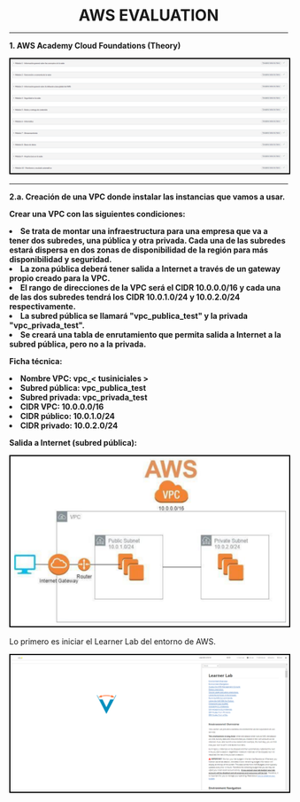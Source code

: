 <style>
  h1{
    text-align: center;
    font-weight: bold;
    border: none;
    margin-bottom: 0px;
  }

  p{
    text-align: justify;
  }

  img{
    border: 2px solid black;
  }

  #ex{
    border: none;
  }
</style>

<h1>AWS EVALUATION</h1>

<hr>

<p><b>1. AWS Academy Cloud Foundations (Theory)</b></p>

<img src="img/modules_done.png">

<hr>

<p><b>2.a. Creación de una VPC donde instalar las instancias que vamos a usar.</b></p>

<p><b>Crear una VPC con las siguientes condiciones:</b></p>

<li><b>Se trata de montar una infraestructura para una empresa que va a tener dos subredes, una pública y otra privada. Cada una de las subredes estará dispersa en dos zonas de disponibilidad de la región para más disponibilidad y seguridad.</b></li>

<li><b>La zona pública deberá tener salida a Internet a través de un gateway propio creado para la VPC.</b></li>

<li><b>El rango de direcciones de la VPC será el CIDR 10.0.0.0/16 y cada una de las dos subredes tendrá los CIDR 10.0.1.0/24 y 10.0.2.0/24 respectivamente.</b></li>

<li><b>La subred pública se llamará "vpc_publica_test" y la privada "vpc_privada_test".</b></li>

<li><b>Se creará una tabla de enrutamiento que permita salida a Internet a la subred pública, pero no a la privada.</b></li>

<p><b>Ficha técnica:</b></p>

<li><b>Nombre VPC: vpc_< tusiniciales ></b></li>

<li><b>Subred pública: vpc_publica_test</b></li>

<li><b>Subred privada: vpc_privada_test</b></li>

<li><b>CIDR VPC: 10.0.0.0/16</b></li>

<li><b>CIDR público: 10.0.1.0/24</b></li>

<li><b>CIDR privado: 10.0.2.0/24</b></li>

<p><b>Salida a Internet (subred pública):</b></p>

<img src="img/salida_publica.png">

<p>Lo primero es iniciar el Learner Lab del entorno de AWS.</p>

<img src="img/1.png">